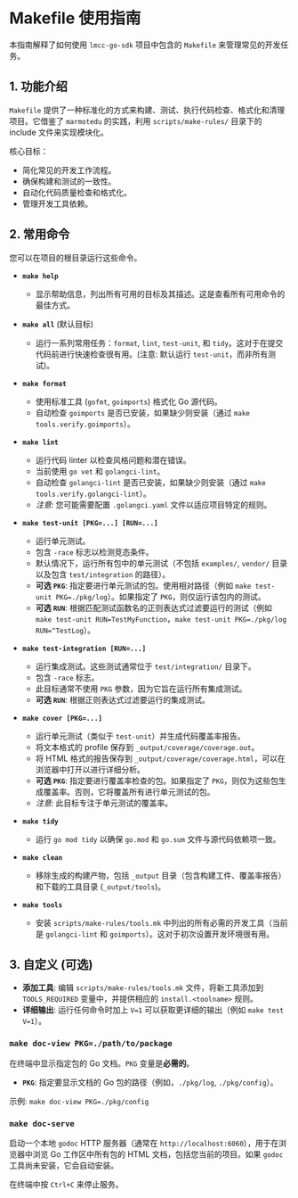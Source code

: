 # Makefile 使用指南

本指南解释了如何使用 `lmcc-go-sdk` 项目中包含的 `Makefile` 来管理常见的开发任务。

## 1. 功能介绍

`Makefile` 提供了一种标准化的方式来构建、测试、执行代码检查、格式化和清理项目。它借鉴了 `marmotedu` 的实践，利用 `scripts/make-rules/` 目录下的 include 文件来实现模块化。

核心目标：
- 简化常见的开发工作流程。
- 确保构建和测试的一致性。
- 自动化代码质量检查和格式化。
- 管理开发工具依赖。

## 2. 常用命令

您可以在项目的根目录运行这些命令。

-   **`make help`**
    -   显示帮助信息，列出所有可用的目标及其描述。这是查看所有可用命令的最佳方式。

-   **`make all`** (默认目标)
    -   运行一系列常用任务：`format`, `lint`, `test-unit`, 和 `tidy`。这对于在提交代码前进行快速检查很有用。(注意: 默认运行 `test-unit`，而非所有测试)。

-   **`make format`**
    -   使用标准工具 (`gofmt`, `goimports`) 格式化 Go 源代码。
    -   自动检查 `goimports` 是否已安装，如果缺少则安装（通过 `make tools.verify.goimports`）。

-   **`make lint`**
    -   运行代码 linter 以检查风格问题和潜在错误。
    -   当前使用 `go vet` 和 `golangci-lint`。
    -   自动检查 `golangci-lint` 是否已安装，如果缺少则安装（通过 `make tools.verify.golangci-lint`）。
    -   *注意:* 您可能需要配置 `.golangci.yaml` 文件以适应项目特定的规则。

-   **`make test-unit [PKG=...] [RUN=...]`**
    -   运行单元测试。
    -   包含 `-race` 标志以检测竞态条件。
    -   默认情况下，运行所有包中的单元测试（不包括 `examples/`, `vendor/` 目录以及包含 `test/integration` 的路径）。
    -   **可选 `PKG`**: 指定要进行单元测试的包。使用相对路径（例如 `make test-unit PKG=./pkg/log`）。如果指定了 `PKG`，则仅运行该包内的测试。
    -   **可选 `RUN`**: 根据匹配测试函数名的正则表达式过滤要运行的测试（例如 `make test-unit RUN=TestMyFunction`，`make test-unit PKG=./pkg/log RUN=^TestLog`）。

-   **`make test-integration [RUN=...]`**
    -   运行集成测试。这些测试通常位于 `test/integration/` 目录下。
    -   包含 `-race` 标志。
    -   此目标通常不使用 `PKG` 参数，因为它旨在运行所有集成测试。
    -   **可选 `RUN`**: 根据正则表达式过滤要运行的集成测试。

-   **`make cover [PKG=...]`**
    -   运行单元测试（类似于 `test-unit`）并生成代码覆盖率报告。
    -   将文本格式的 profile 保存到 `_output/coverage/coverage.out`。
    -   将 HTML 格式的报告保存到 `_output/coverage/coverage.html`，可以在浏览器中打开以进行详细分析。
    -   **可选 `PKG`**: 指定要进行覆盖率检查的包。如果指定了 `PKG`，则仅为这些包生成覆盖率。否则，它将覆盖所有进行单元测试的包。
    -   *注意:* 此目标专注于单元测试的覆盖率。

-   **`make tidy`**
    -   运行 `go mod tidy` 以确保 `go.mod` 和 `go.sum` 文件与源代码依赖项一致。

-   **`make clean`**
    -   移除生成的构建产物，包括 `_output` 目录（包含构建工件、覆盖率报告）和下载的工具目录 (`_output/tools`)。

-   **`make tools`**
    -   安装 `scripts/make-rules/tools.mk` 中列出的所有必需的开发工具（当前是 `golangci-lint` 和 `goimports`）。这对于初次设置开发环境很有用。

## 3. 自定义 (可选)

-   **添加工具**: 编辑 `scripts/make-rules/tools.mk` 文件，将新工具添加到 `TOOLS_REQUIRED` 变量中，并提供相应的 `install.<toolname>` 规则。
-   **详细输出**: 运行任何命令时加上 `V=1` 可以获取更详细的输出（例如 `make test V=1`）。 

### `make doc-view PKG=./path/to/package`

在终端中显示指定包的 Go 文档。`PKG` 变量是**必需的**。

*   **`PKG`**: 指定要显示文档的 Go 包的路径（例如，`./pkg/log`, `./pkg/config`）。

示例: `make doc-view PKG=./pkg/config`

### `make doc-serve`

启动一个本地 `godoc` HTTP 服务器（通常在 `http://localhost:6060`），用于在浏览器中浏览 Go 工作区中所有包的 HTML 文档，包括您当前的项目。如果 `godoc` 工具尚未安装，它会自动安装。

在终端中按 `Ctrl+C` 来停止服务。 